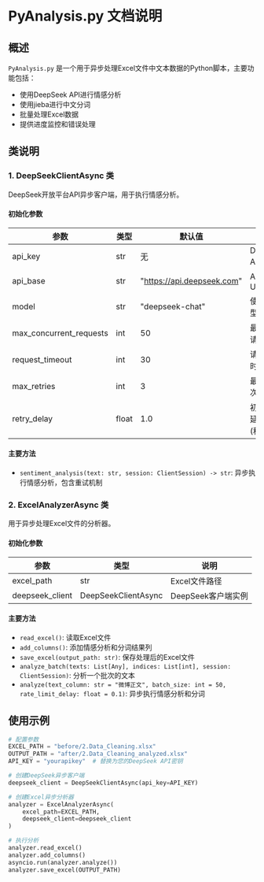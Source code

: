 # PyAnalysis.py 文档说明

## 概述

`PyAnalysis.py` 是一个用于异步处理Excel文件中文本数据的Python脚本，主要功能包括：
- 使用DeepSeek API进行情感分析
- 使用jieba进行中文分词
- 批量处理Excel数据
- 提供进度监控和错误处理

## 类说明

### 1. DeepSeekClientAsync 类

DeepSeek开放平台API异步客户端，用于执行情感分析。

#### 初始化参数
| 参数 | 类型 | 默认值 | 说明 |
|------|------|--------|------|
| api_key | str | 无 | DeepSeek API密钥 |
| api_base | str | "https://api.deepseek.com" | API基础URL |
| model | str | "deepseek-chat" | 使用的模型名称 |
| max_concurrent_requests | int | 50 | 最大并发请求数 |
| request_timeout | int | 30 | 请求超时时间(秒) |
| max_retries | int | 3 | 最大重试次数 |
| retry_delay | float | 1.0 | 初始重试延迟时间(秒) |

#### 主要方法
- `sentiment_analysis(text: str, session: ClientSession) -> str`: 异步执行情感分析，包含重试机制

### 2. ExcelAnalyzerAsync 类

用于异步处理Excel文件的分析器。

#### 初始化参数
| 参数 | 类型 | 说明 |
|------|------|------|
| excel_path | str | Excel文件路径 |
| deepseek_client | DeepSeekClientAsync | DeepSeek客户端实例 |

#### 主要方法
- `read_excel()`: 读取Excel文件
- `add_columns()`: 添加情感分析和分词结果列
- `save_excel(output_path: str)`: 保存处理后的Excel文件
- `analyze_batch(texts: List[Any], indices: List[int], session: ClientSession)`: 分析一个批次的文本
- `analyze(text_column: str = "微博正文", batch_size: int = 50, rate_limit_delay: float = 0.1)`: 异步执行情感分析和分词

## 使用示例

```python
# 配置参数
EXCEL_PATH = "before/2.Data_Cleaning.xlsx"
OUTPUT_PATH = "after/2.Data_Cleaning_analyzed.xlsx"
API_KEY = "yourapikey"  # 替换为您的DeepSeek API密钥

# 创建DeepSeek异步客户端
deepseek_client = DeepSeekClientAsync(api_key=API_KEY)

# 创建Excel异步分析器
analyzer = ExcelAnalyzerAsync(
    excel_path=EXCEL_PATH,
    deepseek_client=deepseek_client
)

# 执行分析
analyzer.read_excel()
analyzer.add_columns()
asyncio.run(analyzer.analyze())
analyzer.save_excel(OUTPUT_PATH)
